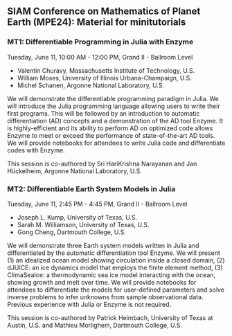 ## SIAM Conference on Mathematics of Planet Earth (MPE24): Material for minitutorials

### MT1: Differentiable Programming in Julia with Enzyme
Tuesday, June 11, 10:00 AM - 12:00 PM, Grand II - Ballroom Level

  - Valentin Churavy, Massachusetts Institute of Technology, U.S.
  - William Moses, University of Illinois Urbana-Champaign, U.S.
  - Michel Schanen, Argonne National Laboratory, U.S.

We will demonstrate the differentiable programming paradigm in Julia. We will introduce the Julia programming language allowing users to write their first programs. This will be followed by an introduction to automatic differentiation (AD) concepts and a demonstration of the AD tool Enzyme. It is highly-efficient and its ability to perform AD on optimized code allows Enzyme to meet or exceed the performance of state-of-the-art AD tools. We will provide notebooks for attendees to write Julia code and differentiate codes with Enzyme.

This session is co-authored by Sri HariKrishna Narayanan and Jan Hückelheim, Argonne National Laboratory, U.S.

### MT2: Differentiable Earth System Models in Julia
Tuesday, June 11, 2:45 PM - 4:45 PM, Grand II - Ballroom Level

  - Joseph L. Kump, University of Texas, U.S.
  - Sarah M. Williamson, University of Texas, U.S.
  - Gong Cheng, Dartmouth College, U.S.
    
We will demonstrate three Earth system models written in Julia and differentiated by the automatic differentiation tool Enzyme. We will present (1) an idealized ocean model showing circulation inside a closed domain, (2) dJUICE: an ice dynamics model that employs the finite element method, (3) ClimaSeaIce: a thermodynamic sea ice model interacting with the ocean, showing growth and melt over time. We will provide notebooks for attendees to differentiate the models for user-defined parameters and solve inverse problems to infer unknowns from sample observational data. Previous experience with Julia or Enzyme is not required.

This session is co-authored by Patrick Heimbach, University of Texas at Austin, U.S. and Mathieu Morlighem, Dartmouth College, U.S.
